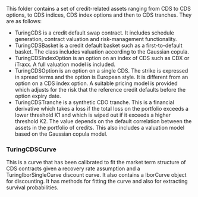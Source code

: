 This folder contains a set of credit-related assets ranging from CDS to CDS options, to CDS indices, CDS index options and then to CDS tranches. They are as follows:
* TuringCDS is a credit default swap contract. It includes schedule generation, contract valuation and risk-management functionality.
* TuringCDSBasket is a credit default basket such as a first-to-default basket. The class includes valuation according to the Gaussian copula.
* TuringCDSIndexOption is an option on an index of CDS such as CDX or iTraxx. A full valuation model is included.
* TuringCDSOption is an option on a single CDS. The strike is expressed in spread terms and the option is European style. It is different from an option on a CDS index option. A suitable pricing model is provided which adjusts for the risk that the reference credit defaults before the option expiry date.
* TuringCDSTranche is a synthetic CDO tranche. This is a financial derivative which takes a loss if the total loss on the portfolio exceeds a lower threshold K1 and which is wiped out if it exceeds a higher threshold K2. The value depends on the default correlation between the assets in the portfolio of credits. This also includes a valuation model based on the Gaussian copula model.

### TuringCDSCurve
This is a curve that has been calibrated to fit the market term structure of CDS contracts given a recovery rate assumption and a TuringIborSingleCurve discount curve. It also contains a IborCurve object for discounting. It has methods for fitting the curve and also for extracting survival probabilities.
